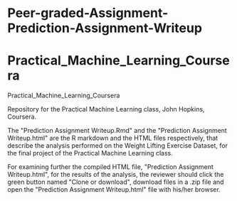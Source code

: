 # Peer-graded-Assignment-Prediction-Assignment-Writeup
# Practical_Machine_Learning_Coursera

Practical_Machine_Learning_Coursera

Repository for the Practical Machine Learning class, John Hopkins, Coursera.

The "Prediction Assignment Writeup.Rmd" and the "Prediction Assignment Writeup.html" are the R markdown and the HTML files respectively, that describe the analysis performed on the Weight Lifting Exercise Dataset, for the final project of the Practical Machine Learning class.

For examining further the compiled HTML file, "Prediction Assignment Writeup.html", for the results of the analysis, the reviewer should click the green button named "Clone or download", download files in a .zip file and open the "Prediction Assignment Writeup.html" file with his/her browser.

